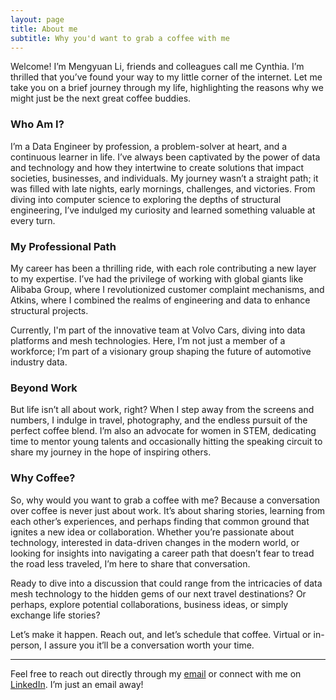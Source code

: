 ```yaml
---
layout: page
title: About me
subtitle: Why you'd want to grab a coffee with me
---
```


Welcome! I’m Mengyuan Li, friends and colleagues call me Cynthia. I’m thrilled that you’ve found your way to my little corner of the internet. Let me take you on a brief journey through my life, highlighting the reasons why we might just be the next great coffee buddies.

### Who Am I?

I’m a Data Engineer by profession, a problem-solver at heart, and a continuous learner in life. I’ve always been captivated by the power of data and technology and how they intertwine to create solutions that impact societies, businesses, and individuals. My journey wasn’t a straight path; it was filled with late nights, early mornings, challenges, and victories. From diving into computer science to exploring the depths of structural engineering, I’ve indulged my curiosity and learned something valuable at every turn.

### My Professional Path

My career has been a thrilling ride, with each role contributing a new layer to my expertise. I’ve had the privilege of working with global giants like Alibaba Group, where I revolutionized customer complaint mechanisms, and Atkins, where I combined the realms of engineering and data to enhance structural projects.

Currently, I'm part of the innovative team at Volvo Cars, diving into data platforms and mesh technologies. Here, I’m not just a member of a workforce; I’m part of a visionary group shaping the future of automotive industry data.

### Beyond Work

But life isn’t all about work, right? When I step away from the screens and numbers, I indulge in travel, photography, and the endless pursuit of the perfect coffee blend. I’m also an advocate for women in STEM, dedicating time to mentor young talents and occasionally hitting the speaking circuit to share my journey in the hope of inspiring others.

### Why Coffee?

So, why would you want to grab a coffee with me? Because a conversation over coffee is never just about work. It’s about sharing stories, learning from each other’s experiences, and perhaps finding that common ground that ignites a new idea or collaboration. Whether you’re passionate about technology, interested in data-driven changes in the modern world, or looking for insights into navigating a career path that doesn’t fear to tread the road less traveled, I’m here to share that conversation.

Ready to dive into a discussion that could range from the intricacies of data mesh technology to the hidden gems of our next travel destinations? Or perhaps, explore potential collaborations, business ideas, or simply exchange life stories? 

Let’s make it happen. Reach out, and let’s schedule that coffee. Virtual or in-person, I assure you it’ll be a conversation worth your time.

---

Feel free to reach out directly through my [email](mailto:cynthiamengyuanli@gmail.com) or connect with me on [LinkedIn](https://www.linkedin.com/in/mengyuan-li-cynthia/). I’m just an email away!